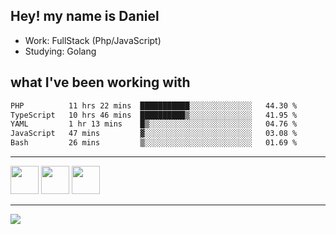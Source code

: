 ## Hey! my name is Daniel

- Work: FullStack (Php/JavaScript)
- Studying: Golang

## what I've been working with
<!--START_SECTION:waka-->

```txt
PHP          11 hrs 22 mins  ███████████░░░░░░░░░░░░░░   44.30 %
TypeScript   10 hrs 46 mins  ██████████▒░░░░░░░░░░░░░░   41.95 %
YAML         1 hr 13 mins    █▒░░░░░░░░░░░░░░░░░░░░░░░   04.76 %
JavaScript   47 mins         ▓░░░░░░░░░░░░░░░░░░░░░░░░   03.08 %
Bash         26 mins         ▒░░░░░░░░░░░░░░░░░░░░░░░░   01.69 %
```

<!--END_SECTION:waka-->
    

<hr>
<div>
    <img height="45" src="https://img.icons8.com/color/48/000000/nodejs.png"/>
    <img height="45" src="https://www.vectorlogo.zone/logos/golang/golang-ar21.svg">
    <img height="45" src="https://www.vectorlogo.zone/logos/nestjs/nestjs-icon.svg">
</div>
<hr>
<div>
    <a href="https://www.linkedin.com/in/daniel-lucas-bb7b82193/" target="_blank">
        <img src="https://img.shields.io/badge/LinkedIn-0077B5?style=for-the-badge&logo=linkedin&logoColor=white">
    </a>
</div>
